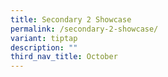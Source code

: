 ```yaml
---
title: Secondary 2 Showcase
permalink: /secondary-2-showcase/
variant: tiptap
description: ""
third_nav_title: October
---
```

